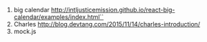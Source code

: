 1. big calendar http://intljusticemission.github.io/react-big-calendar/examples/index.html``
2. Charles http://blog.devtang.com/2015/11/14/charles-introduction/
3. mock.js
